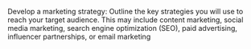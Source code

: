 Develop a marketing strategy: Outline the key strategies you will use to reach your target audience. This may include content marketing, social media marketing, search engine optimization (SEO), paid advertising, influencer partnerships, or email marketing